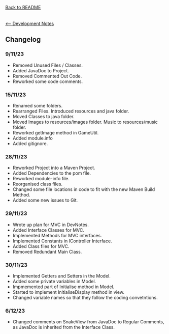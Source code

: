 [Back to README](../README.md)\
\
\
[<-- Development Notes](devNotes.md)



## Changelog
### 9/11/23
- Removed Unused Files / Classes.
- Added JavaDoc to Project.
- Removed Commented Out Code.
- Reworked some code comments.
### 15/11/23 
- Renamed some folders.
- Rearranged Files. Introduced resources and java folder.
- Moved Classes to java folder.
- Moved Images to resources/images folder. Music to resources/music folder.
- Reworked getImage method in GameUtil.
- Added module.info
- Added gitignore.
### 28/11/23
- Reworked Project into a Maven Project.
- Added Dependencies to the pom file.
- Reworked module-info file.
- Reorganised class files.
- Changed some file locations in code to fit with the new Maven Build Method.
- Added some new issues to Git.
### 29/11/23
- Wrote up plan for MVC in DevNotes.
- Added Interface Classes for MVC.
- Implemented Methods for MVC interfaces.
- Implemented Constants in IController Interface.
- Added Class files for MVC.
- Removed Redundant Main Class.
### 30/11/23
- Implemented Getters and Setters in the Model.
- Added some private variables in Model.
- Impmemented part of Initialise method in Model.
- Started to implement InitialiseDisplay method in view.
- Changed variable names so that they follow the coding convetntions. 

### 6/12/23
- Changed comments on SnakeView from JavaDoc to Regular Comments, as JavaDoc is inherited from the Interface Class.